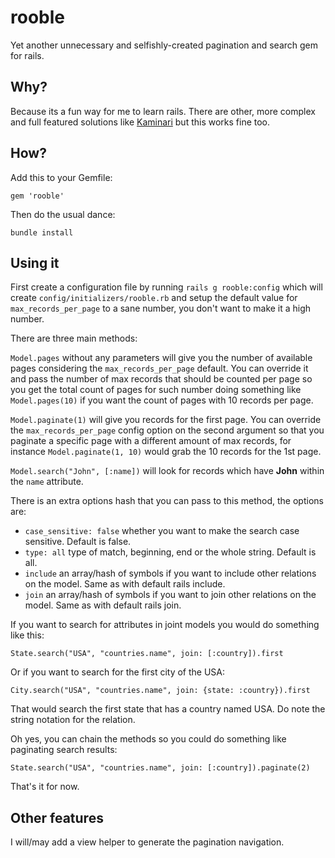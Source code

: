 # rooble

Yet another unnecessary and selfishly-created pagination and search gem for rails.

## Why?

Because its a fun way for me to learn rails. There are other, more complex and full featured solutions like [Kaminari](https://github.com/amatsuda/kaminari) but this works fine too.

## How?

Add this to your Gemfile:

`gem 'rooble'`

Then do the usual dance:

`bundle install`

## Using it

First create a configuration file by running `rails g rooble:config` which will create `config/initializers/rooble.rb` and setup the default value for `max_records_per_page` to a sane number, you don't want to make it a high number.

There are three main methods:

`Model.pages` without any parameters will give you the number of available pages considering the `max_records_per_page` default. You can override it and pass the number of max records that should be counted per page so you get the total count of pages for such number doing something like `Model.pages(10)` if you want the count of pages with 10 records per page.

`Model.paginate(1)` will give you records for the first page. You can override the `max_records_per_page` config option on the second argument so that you paginate a specific page with a different amount of max records, for instance `Model.paginate(1, 10)` would grab the 10 records for the 1st page.

`Model.search("John", [:name])` will look for records which have **John** within the `name` attribute.

There is an extra options hash that you can pass to this method, the options are:

 * `case_sensitive: false` whether you want to make the search case sensitive. Default is false.
 * `type: all` type of match, beginning, end or the whole string. Default is all.
 * `include` an array/hash of symbols if you want to include other relations on the model. Same as with default rails include.
 * `join` an array/hash of symbols if you want to join other relations on the model. Same as with default rails join.

If you want to search for attributes in joint models you would do something like this:

`State.search("USA", "countries.name", join: [:country]).first`

Or if you want to search for the first city of the USA:

`City.search("USA", "countries.name", join: {state: :country}).first`

That would search the first state that has a country named USA. Do note the string notation for the relation.

Oh yes, you can chain the methods so you could do something like paginating search results:

`State.search("USA", "countries.name", join: [:country]).paginate(2)`

That's it for now.

## Other features

I will/may add a view helper to generate the pagination navigation.

